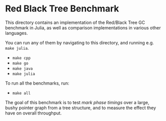 # Red Black Tree Benchmark

This directory contains an implementation of the Red/Black Tree GC benchmark in Julia, as
well as comparison implementations in various other languages.

You can run any of them by navigating to this directory, and running e.g. `make julia`.
- `make cpp`
- `make go`
- `make java`
- `make julia`

To run all the benchmarks, run:
- `make all`

The goal of this benchmark is to test _mark phase timings_ over a large, bushy pointer graph
from a tree structure, and to measure the effect they have on overall throughput.

